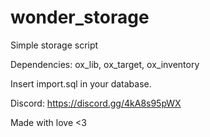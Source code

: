 # wonder_storage
 Simple storage script

Dependencies: ox_lib, ox_target, ox_inventory

Insert import.sql in your database.

Discord: https://discord.gg/4kA8s95pWX

Made with love <3

